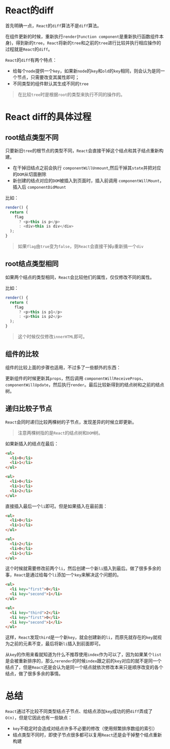 # React的diff
首先明确一点，`React`的`diff`算法不是`diff`算法。

在组件更新的时候，重新执行`render`(`Function component`是重新执行函数组件本身)，得到新的`tree`，`React`将新的`tree`和之前的`tree`进行比较并执行相应操作的过程就是`React`的`diff`。

`React`的`diff`有两个特点：
+ 给每个`node`提供一个`key`，如果新`node`的`key`和`old`的`key`相同，则会认为是同一个节点，只需要改变其属性即可；
+ 不同类型的组件默认其生成不同的`tree`
> 在比较`tree`时是根据`root`的类型来执行不同的操作的。

# React diff的具体过程
## root结点类型不同
只要新旧`tree`的根节点的类型不同，`React`会直接干掉这个结点和其子结点重新构建。
+ 在干掉旧结点之前会执行 `componentWillUnmount`,然后干掉其`state`并把对应的`DOM`从切面删除
+ 新创建的结点对应的`DOM`被插入到页面时，插入前调用 `componentWillMount`，插入后 `componentDidMount`

比如：
```js
render() {
  return (
    flag
      ? <p>this is p</p>
      : <div>this is div</div>
  );
}
```
> 如果`flag`由`true`变为`false`，则`React`会直接干掉`p`重新搞一个`div`

## root结点类型相同
如果两个结点的类型相同，`React`会比较他们的属性，仅仅修改不同的属性。

比如：
```js
render() {
  return (
    flag
      ? <p>this is p1</p>
      : <p>this is p2</p>
  );
}
```
> 这个时候仅仅修改`innerHTML`即可。

## 组件的比较
组件的比较上面的步骤也适用，不过多了一些额外的东西：

更新组件的时候更新其`props`，然后调用 `componentWillReceiveProps`、`componentWillUpdate`，然后执行`render`。最后比较新得到的结点树和之前的结点树。

## 递归比较子节点
`React`会同时递归比较两棵树的子节点，发现差异的时候立即更新。
> 注意两棵树指的是`React`的结点树和`DOM`树。

如果新插入的结点在最后：
```html
<ul>
  <li>0</li>
  <li>1</li>
</ul>

<ul>
  <li>0</li>
  <li>1</li>
  <li>2</li>
</ul>
```
直接插入最后一个`li`即可。但是如果插入在最前面：
```html
<ul>
  <li>0</li>
  <li>1</li>
</ul>

<ul>
  <li>2</li>
  <li>0</li>
  <li>1</li>
</ul>
```
这个时候就需要修改前两个`li`，然后创建一个新`li`插入到最后。做了很多多余的事，`React`是通过给每个`li`添加一个`key`来解决这个问题的。
```html
<ul>
  <li key="first">0</li>
  <li key="second">1</li>
</ul>

<ul>
  <li key="third">2</li>
  <li key="first">0</li>
  <li key="second">1</li>
</ul>
```
这样，`React`发现`third`是一个新`key`，就会创建新的`li`，而原先就存在的`key`就视为之前的元素不变，最后将新`li`插入到前面即可。

从`key`的作用来看就知道为什么不推荐使用`index`作为可以了，因为如果某个`list`是会被重新排序的，那么`rerender`的时候`index`跟之前的`key`对应的就不是同一个结点了，但是`React`还是会认为是同一个结点就依次修改本来只是顺序改变的各个结点，做了很多多余的事情。

# 总结
`React`通过不比较不同类型结点子节点、给结点添加`key`成功的把`diff`弄成了`O(n)`，但是它因此也有一些缺点：
+ `key`不稳定时会造成对结点许多不必要的修改（使用频繁排序数组的索引）
+ 结点类型不同时，即使子节点很多都可以复用`React`还是会干掉整个结点重新构建
